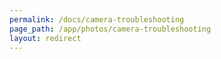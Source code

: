 ```yaml
---
permalink: /docs/camera-troubleshooting
page_path: /app/photos/camera-troubleshooting
layout: redirect
---
```

